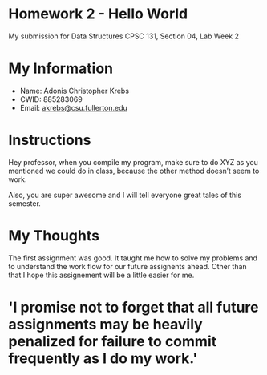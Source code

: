 # Homework 2 - Hello World

My submission for Data Structures CPSC 131, Section 04, Lab Week 2

# My Information

* Name: Adonis Christopher Krebs
* CWID: 885283069
* Email: akrebs@csu.fullerton.edu

# Instructions

Hey professor, when you compile my program, make sure to do XYZ as you mentioned
we could do in class, because the other method doesn’t seem to work.

Also, you are super awesome and I will tell everyone great tales of this semester.

# My Thoughts
The first assignment was good. It taught me how to solve my problems and to understand the work flow for our future assignents ahead. Other than that I hope this assignement will be a little easier for me. 

# 'I promise not to forget that all future assignments may be heavily penalized for failure to commit frequently as I do my work.'
